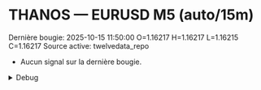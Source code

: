 # THANOS — EURUSD M5 (auto/15m)
Dernière bougie: 2025-10-15 11:50:00  O=1.16217  H=1.16217  L=1.16215  C=1.16217
Source active: twelvedata_repo

- Aucun signal sur la dernière bougie.

<details><summary>Debug</summary>

- TD_API_KEY manquant.

</details>